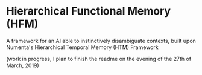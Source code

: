 # Hierarchical Functional Memory (HFM)
A framework for an AI able to instinctively disambiguate contexts, built upon Numenta's Hierarchical Temporal Memory (HTM) Framework

(work in progress, I plan to finish the readme on the evening of the 27th of March, 2019)

